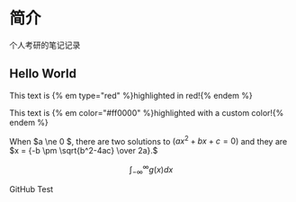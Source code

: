 # 简介

个人考研的笔记记录

## Hello World
This text is {% em type="red" %}highlighted in red!{% endem %}

This text is {% em color="#ff0000" %}highlighted with a custom color!{% endem %}

When $a \ne 0 $, there are two solutions to $(ax^2 + bx + c = 0)$ and they are $x = {-b \pm \sqrt{b^2-4ac} \over 2a}.$

$$
\int_{-\infty}^\infty g(x) dx
$$

GitHub Test
